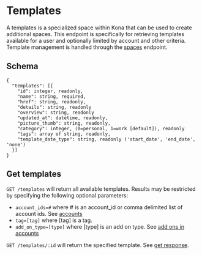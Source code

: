 Templates
========

A templates is a specialized space within Kona that can be used to create additional spaces.  This endpoint is
specifically for retrieving templates available for a user and optionally limited by account and other criteria.
Template management is handled through the [spaces](spaces.md) endpoint.

Schema  <a name='schema'></a>
------------
```
{
  "templates": [{
    "id": integer, readonly,
    "name": string, required,
    "href": string, readonly,
    "details": string, readonly
    "overview": string, readonly
    "updated_at": datetime, readonly,
    "picture_thumb": string, readonly,
    "category": integer, (0=personal, 1=work [default]), readonly
    "tags": array of string, readonly,
    "template_date_type": string, readonly ('start_date', 'end_date', 'none')
  }]
}
```


Get templates
------------
`GET /templates` will return all available templates. Results may be restricted by specifying the following optional parameters:
* `account_ids=#` where # is an account_id or comma delimited list of account ids. See [accounts](accounts.md)
* `tag=[tag]` where [tag] is a tag.
* `add_on_type=[type]` where [type] is an add on type. See [add ons in accounts](accounts.md#addons)

`GET /templates/:id` will return the specified template. See [get response](responses.md#get).
